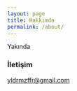 ```yaml
---
layout: page
title: Hakkımda
permalink: /about/
---
```


Yakında

### İletişim

[yldrmzffr@gmail.com](mailto:yldrmzffr@gmail.com)
